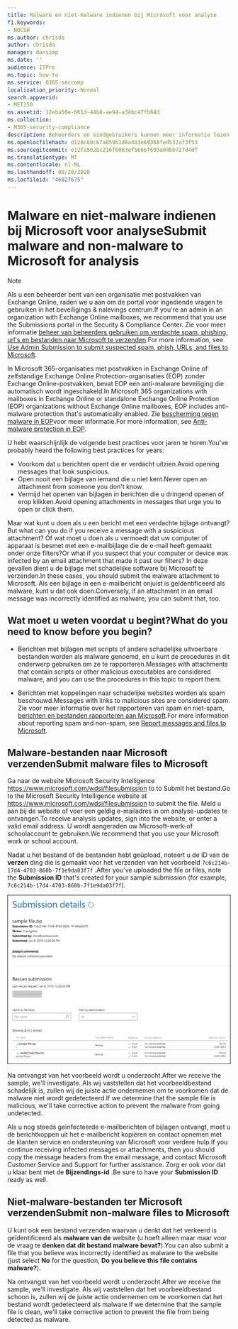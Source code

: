 ```yaml
---
title: Malware en niet-malware indienen bij Microsoft voor analyse
f1.keywords:
- NOCSH
ms.author: chrisda
author: chrisda
manager: dansimp
ms.date: ''
audience: ITPro
ms.topic: how-to
ms.service: O365-seccomp
localization_priority: Normal
search.appverid:
- MET150
ms.assetid: 12eba50e-661d-44b8-ae94-a34bc47fb84d
ms.collection:
- M365-security-compliance
description: Beheerders en eindgebruikers kunnen meer informatie lezen over het verzenden van niet-gedetecteerde malware of onjuist geïdentificeerde malware-bijlagen bij Microsoft voor analyse.
ms.openlocfilehash: d120c88cb7a059b1d8a403e69368fed537af3f53
ms.sourcegitcommit: e12fa502bc216f6083ef5666f693a04bb727d4df
ms.translationtype: MT
ms.contentlocale: nl-NL
ms.lasthandoff: 08/20/2020
ms.locfileid: "46827675"
---
```

# <a name="submit-malware-and-non-malware-to-microsoft-for-analysis"></a><span data-ttu-id="b64db-103">Malware en niet-malware indienen bij Microsoft voor analyse</span><span class="sxs-lookup"><span data-stu-id="b64db-103">Submit malware and non-malware to Microsoft for analysis</span></span>

> [!NOTE]
> <span data-ttu-id="b64db-104">Als u een beheerder bent van een organisatie met postvakken van Exchange Online, raden we u aan om de portal voor ingediende vragen te gebruiken in het beveiligings & nalevings centrum.</span><span class="sxs-lookup"><span data-stu-id="b64db-104">If you're an admin in an organization with Exchange Online mailboxes, we recommend that you use the Submissions portal in the Security & Compliance Center.</span></span> <span data-ttu-id="b64db-105">Zie voor meer informatie [beheer van beheerders gebruiken om verdachte spam, phishing, url's en bestanden naar Microsoft te verzenden](admin-submission.md).</span><span class="sxs-lookup"><span data-stu-id="b64db-105">For more information, see [Use Admin Submission to submit suspected spam, phish, URLs, and files to Microsoft](admin-submission.md).</span></span>

<span data-ttu-id="b64db-106">In Microsoft 365-organisaties met postvakken in Exchange Online of zelfstandige Exchange Online Protection-organisaties (EOP) zonder Exchange Online-postvakken, bevat EOP een anti-malware beveiliging die automatisch wordt ingeschakeld.</span><span class="sxs-lookup"><span data-stu-id="b64db-106">In Microsoft 365 organizations with mailboxes in Exchange Online or standalone Exchange Online Protection (EOP) organizations without Exchange Online mailboxes, EOP includes anti-malware protection that's automatically enabled.</span></span> <span data-ttu-id="b64db-107">Zie [bescherming tegen malware in EOP](anti-malware-protection.md)voor meer informatie.</span><span class="sxs-lookup"><span data-stu-id="b64db-107">For more information, see [Anti-malware protection in EOP](anti-malware-protection.md).</span></span>

<span data-ttu-id="b64db-108">U hebt waarschijnlijk de volgende best practices voor jaren te horen:</span><span class="sxs-lookup"><span data-stu-id="b64db-108">You've probably heard the following best practices for years:</span></span>

- <span data-ttu-id="b64db-109">Voorkom dat u berichten opent die er verdacht uitzien.</span><span class="sxs-lookup"><span data-stu-id="b64db-109">Avoid opening messages that look suspicious.</span></span>
- <span data-ttu-id="b64db-110">Open nooit een bijlage van iemand die u niet kent.</span><span class="sxs-lookup"><span data-stu-id="b64db-110">Never open an attachment from someone you don't know.</span></span>
- <span data-ttu-id="b64db-111">Vermijd het openen van bijlagen in berichten die u dringend openen of erop klikken.</span><span class="sxs-lookup"><span data-stu-id="b64db-111">Avoid opening attachments in messages that urge you to open or click them.</span></span>

<span data-ttu-id="b64db-112">Maar wat kunt u doen als u een bericht met een verdachte bijlage ontvangt?</span><span class="sxs-lookup"><span data-stu-id="b64db-112">But what can you do if you receive a message with a suspicious attachment?</span></span> <span data-ttu-id="b64db-113">Of wat moet u doen als u vermoedt dat uw computer of apparaat is besmet met een e-mailbijlage die de e-mail heeft gemaakt onder onze filters?</span><span class="sxs-lookup"><span data-stu-id="b64db-113">Or what if you suspect that your computer or device was infected by an email attachment that made it past our filters?</span></span> <span data-ttu-id="b64db-114">In deze gevallen dient u de bijlage met schadelijke software bij Microsoft te verzenden.</span><span class="sxs-lookup"><span data-stu-id="b64db-114">In these cases, you should submit the malware attachment to Microsoft.</span></span> <span data-ttu-id="b64db-115">Als een bijlage in een e-mailbericht onjuist is geïdentificeerd als malware, kunt u dat ook doen.</span><span class="sxs-lookup"><span data-stu-id="b64db-115">Conversely, if an attachment in an email message was incorrectly identified as malware, you can submit that, too.</span></span>

## <a name="what-do-you-need-to-know-before-you-begin"></a><span data-ttu-id="b64db-116">Wat moet u weten voordat u begint?</span><span class="sxs-lookup"><span data-stu-id="b64db-116">What do you need to know before you begin?</span></span>

- <span data-ttu-id="b64db-117">Berichten met bijlagen met scripts of andere schadelijke uitvoerbare bestanden worden als malware genoemd, en u kunt de procedures in dit onderwerp gebruiken om ze te rapporteren.</span><span class="sxs-lookup"><span data-stu-id="b64db-117">Messages with attachments that contain scripts or other malicious executables are considered malware, and you can use the procedures in this topic to report them.</span></span>

- <span data-ttu-id="b64db-118">Berichten met koppelingen naar schadelijke websites worden als spam beschouwd.</span><span class="sxs-lookup"><span data-stu-id="b64db-118">Messages with links to malicious sites are considered spam.</span></span> <span data-ttu-id="b64db-119">Zie voor meer informatie over het rapporteren van spam en niet-spam, [berichten en bestanden rapporteren aan Microsoft](report-junk-email-messages-to-microsoft.md).</span><span class="sxs-lookup"><span data-stu-id="b64db-119">For more information about reporting spam and non-spam, see [Report messages and files to Microsoft](report-junk-email-messages-to-microsoft.md).</span></span>

## <a name="submit-malware-files-to-microsoft"></a><span data-ttu-id="b64db-120">Malware-bestanden naar Microsoft verzenden</span><span class="sxs-lookup"><span data-stu-id="b64db-120">Submit malware files to Microsoft</span></span>

<span data-ttu-id="b64db-121">Ga naar de website Microsoft Security Intelligence <https://www.microsoft.com/wdsi/filesubmission> to to Submit het bestand.</span><span class="sxs-lookup"><span data-stu-id="b64db-121">Go to the Microsoft Security Intelligence website at <https://www.microsoft.com/wdsi/filesubmission> to submit the file.</span></span> <span data-ttu-id="b64db-122">Meld u aan bij de website of voer een geldig e-mailadres in om analyse-updates te ontvangen.</span><span class="sxs-lookup"><span data-stu-id="b64db-122">To receive analysis updates, sign into the website, or enter a valid email address.</span></span> <span data-ttu-id="b64db-123">U wordt aangeraden uw Microsoft-werk-of schoolaccount te gebruiken.</span><span class="sxs-lookup"><span data-stu-id="b64db-123">We recommend that you use your Microsoft work or school account.</span></span>

<span data-ttu-id="b64db-124">Nadat u het bestand of de bestanden hebt geüpload, noteert u de ID van de **verzen** ding die is gemaakt voor het verzenden van het voorbeeld `7c6c214b-17d4-4703-860b-7f1e9da03f7f` .</span><span class="sxs-lookup"><span data-stu-id="b64db-124">After you've uploaded the file or files, note the **Submission ID** that's created for your sample submission (for example, `7c6c214b-17d4-4703-860b-7f1e9da03f7f`).</span></span>

![Details van het verzenden van gegevens op de website van Windows Defender Security Intelligence](../../media/EOP-Malware-Protection-Center.png)

<span data-ttu-id="b64db-126">Na ontvangst van het voorbeeld wordt u onderzocht.</span><span class="sxs-lookup"><span data-stu-id="b64db-126">After we receive the sample, we'll investigate.</span></span> <span data-ttu-id="b64db-127">Als wij vaststellen dat het voorbeeldbestand schadelijk is, zullen wij de juiste actie ondernemen om te voorkomen dat de malware niet wordt gedetecteerd.</span><span class="sxs-lookup"><span data-stu-id="b64db-127">If we determine that the sample file is malicious, we'll take corrective action to prevent the malware from going undetected.</span></span>

<span data-ttu-id="b64db-128">Als u nog steeds geïnfecteerde e-mailberichten of bijlagen ontvangt, moet u de berichtkoppen uit het e-mailbericht kopiëren en contact opnemen met de klanten service en ondersteuning van Microsoft voor verdere hulp.</span><span class="sxs-lookup"><span data-stu-id="b64db-128">If you continue receiving infected messages or attachments, then you should copy the message headers from the email message, and contact Microsoft Customer Service and Support for further assistance.</span></span> <span data-ttu-id="b64db-129">Zorg er ook voor dat u klaar bent met de **Bijzendings-id** .</span><span class="sxs-lookup"><span data-stu-id="b64db-129">Be sure to have your **Submission ID** ready as well.</span></span>

## <a name="submit-non-malware-files-to-microsoft"></a><span data-ttu-id="b64db-130">Niet-malware-bestanden ter Microsoft verzenden</span><span class="sxs-lookup"><span data-stu-id="b64db-130">Submit non-malware files to Microsoft</span></span>

<span data-ttu-id="b64db-131">U kunt ook een bestand verzenden waarvan u denkt dat het verkeerd is geïdentificeerd als **malware van de** website (u hoeft alleen maar maar voor de vraag te **denken dat dit bestand malware bevat?**).</span><span class="sxs-lookup"><span data-stu-id="b64db-131">You can also submit a file that you believe was incorrectly identified as malware to the website (just select **No** for the question, **Do you believe this file contains malware?**).</span></span>

<span data-ttu-id="b64db-132">Na ontvangst van het voorbeeld wordt u onderzocht.</span><span class="sxs-lookup"><span data-stu-id="b64db-132">After we receive the sample, we'll investigate.</span></span> <span data-ttu-id="b64db-133">Als wij vaststellen dat het voorbeeldbestand schoon is, zullen wij de juiste actie ondernemen om te voorkomen dat het bestand wordt gedetecteerd als malware.</span><span class="sxs-lookup"><span data-stu-id="b64db-133">If we determine that the sample file is clean, we'll take corrective action to prevent the file from being detected as malware.</span></span>
